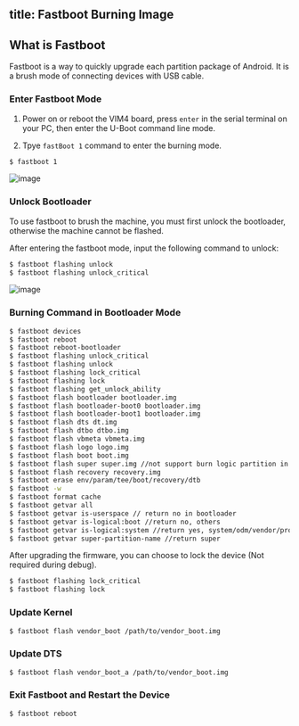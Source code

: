 title: Fastboot Burning Image
---

## What is Fastboot

Fastboot is a way to quickly upgrade each partition package of Android. It is a brush mode of connecting devices with USB cable.

### Enter Fastboot Mode

1. Power on or reboot the VIM4 board, press `enter` in the serial terminal on your PC, then enter the U-Boot command line mode.

2. Tpye `fastBoot 1` command to enter the burning mode.

```sh
$ fastboot 1
```
![image](/android/images/vim4/fastboot_on_vim4_1.png)

### Unlock Bootloader

To use fastboot to brush the machine, you must first unlock the bootloader, otherwise the machine cannot be flashed.

After entering the fastboot mode, input the following command to unlock:

```sh
$ fastboot flashing unlock
$ fastboot flashing unlock_critical
```
![image](/android/images/vim4/fastboot_on_vim4_2.png)

### Burning Command in Bootloader Mode

```sh
$ fastboot devices
$ fastboot reboot
$ fastboot reboot-bootloader
$ fastboot flashing unlock_critical
$ fastboot flashing unlock
$ fastboot flashing lock_critical
$ fastboot flashing lock
$ fastboot flashing get_unlock_ability
$ fastboot flash bootloader bootloader.img
$ fastboot flash bootloader-boot0 bootloader.img
$ fastboot flash bootloader-boot1 bootloader.img
$ fastboot flash dts dt.img
$ fastboot flash dtbo dtbo.img
$ fastboot flash vbmeta vbmeta.img
$ fastboot flash logo logo.img
$ fastboot flash boot boot.img
$ fastboot flash super super.img //not support burn logic partition in bootloader
$ fastboot flash recovery recovery.img
$ fastboot erase env/param/tee/boot/recovery/dtb
$ fastboot -w
$ fastboot format cache
$ fastboot getvar all
$ fastboot getvar is-userspace // return no in bootloader
$ fastboot getvar is-logical:boot //return no, others
$ fastboot getvar is-logical:system //return yes, system/odm/vendor/product
$ fastboot getvar super-partition-name //return super
```

After upgrading the firmware, you can choose to lock the device (Not required during debug).

```sh
$ fastboot flashing lock_critical
$ fastboot flashing lock
```

### Update Kernel
```sh
$ fastboot flash vendor_boot /path/to/vendor_boot.img
```

### Update DTS
```sh
$ fastboot flash vendor_boot_a /path/to/vendor_boot.img
```

### Exit Fastboot and Restart the Device

```
$ fastboot reboot
```
